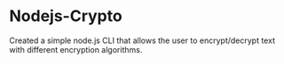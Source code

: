 # Nodejs-Crypto
Created a simple node.js CLI that allows the user to encrypt/decrypt text with different encryption algorithms.
